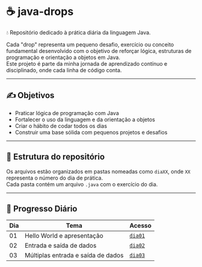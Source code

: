 # ☕ java-drops

💧 Repositório dedicado à prática diária da linguagem Java.

Cada "drop" representa um pequeno desafio, exercício ou conceito fundamental desenvolvido com o objetivo de reforçar lógica, estruturas de programação e orientação a objetos em Java.  
Este projeto é parte da minha jornada de aprendizado contínuo e disciplinado, onde cada linha de código conta.

---

## ✍️ Objetivos

- Praticar lógica de programação com Java
- Fortalecer o uso da linguagem e da orientação a objetos
- Criar o hábito de codar todos os dias
- Construir uma base sólida com pequenos projetos e desafios

---

## 📁 Estrutura do repositório

Os arquivos estão organizados em pastas nomeadas como `diaXX`, onde `XX` representa o número do dia de prática.  
Cada pasta contém um arquivo `.java` com o exercício do dia.

---

## 🧠 Progresso Diário

| Dia  | Tema                                | Acesso                    |
|------|-------------------------------------|---------------------------|
| 01   | Hello World e apresentação          | [`dia01`](./dia01)        |
| 02   | Entrada e saída de dados            | [`dia02`](./dia02)        |
| 03   | Múltiplas entrada e saída de dados  | [`dia03`](./dia03)        |